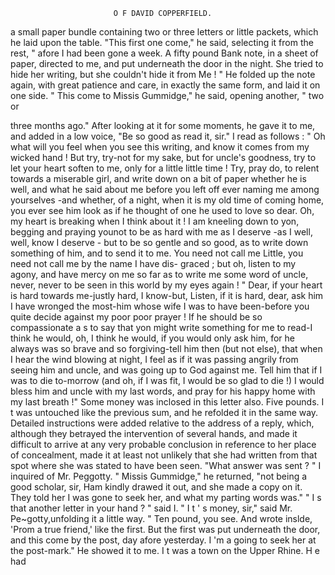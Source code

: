                            O F DAVID COPPERFIELD.

a small paper bundle containing two or three letters or little packets, which
he laid upon the table.
   "This first one come," he said, selecting it from the rest, " afore I
had been gone a week. A fifty pound Bank note, in a sheet of paper,
directed to me, and put underneath the door in the night. She tried to
hide her writing, but she couldn't hide it from Me ! "
   He folded up the note again, with great patience and care, in exactly the
same form, and laid it on one side.
   " This come to Missis Gummidge," he said, opening another, " two or

three months ago." After looking at it for some moments, he gave it to
me, and added in a low voice, "Be so good as read it, sir."
   I read as follows :
     " Oh what will you feel when you see this writing, and know it comes from my
  wicked hand ! But try, try-not for my sake, but for uncle's goodness, try to
  let your heart soften to me, only for a little little time ! Try, pray do, to relent
  towards a miserable girl, and write down on a bit of paper whether he is well,
  and what he said about me before you left off ever naming me among yourselves
  -and whether, of a night, when it is my old time of coming home, you ever see
  him look as if he thought of one he used to love so dear. Oh, my heart is breaking
  when I think about it ! I am kneeling down to yon, begging and praying younot
  to be as hard with me as I deserve -as I well, well, know I deserve - but to
  be so gentle and so good, as to write down something of him, and to send it to
  me. You need not call me Little, you need not call me by the name I have dis-
  graced ; but oh, listen to my agony, and have mercy on me so far as to write me
  some word of uncle, never, never to be seen in this world by my eyes again !
     " Dear, if your heart is hard towards me-justly hard, I know-but, Listen, if
  it is hard, dear, ask him I have wronged the most-him whose wife I was to have
  been-before you quite decide against my poor poor prayer ! If he should be so
  compassionate a s to say that yon might write something for me to read-I think
  he would, oh, I think he would, if you would only ask him, for he always was so
  brave and so forgiving-tell him then (but not else), that when I hear the wind
  blowing at night, I feel as if it was passing angrily from seeing him and uncle,
  and was going up to God against me. Tell him that if I was to die to-morrow
  (and oh, if I was fit, I would be so glad to die !) I would bless him and uncle with
  my last words, and pray for his happy home with my last breath !"
   Some money was inclosed in this letter also. Five pounds. I t was
untouched like the previous sum, and he refolded it in the same way.
Detailed instructions were added relative to the address of a reply, which,
although they betrayed the intervention of several hands, and made it
difficult to arrive at any very probable conclusion in reference to her place
of concealment, made it at least not unlikely that she had written from
that spot where she was stated to have been seen.
   "What answer was sent ? " I inquired of Mr. Peggotty.
   " Missis Gummidge," he returned, "not being a good scholar, sir, Ham
kindly drawed it out, and she made a copy on it. They told her I was
gone to seek her, and what my parting words was."
   " I s that another letter in your hand ? " said I.
   " I t ' s money, sir," said Mr. Pe~gotty,unfolding it a little way. " Ten
pound, you see. And wrote inslde, 'Prom a true friend,' like the first.
But the first was put underneath the door, and this come by the post, day
afore yesterday. I 'm a going to seek her at the post-mark."
   He showed it to me. I t was a town on the Upper Rhine. H e had

